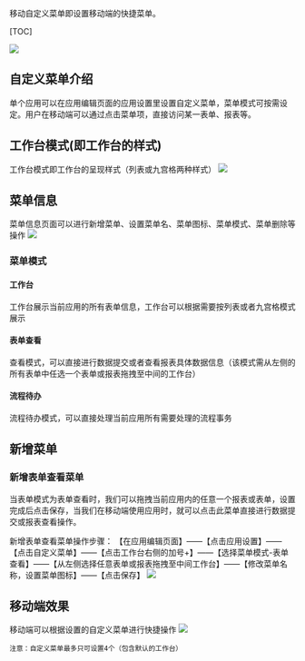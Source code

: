 移动自定义菜单即设置移动端的快捷菜单。

[TOC]

![](http://docfiles.baibaoyun.com/FrRk1vs-BLIMIjpiYKfFV3Z2u9jK)
## 自定义菜单介绍
单个应用可以在应用编辑页面的应用设置里设置自定义菜单，菜单模式可按需设定。用户在移动端可以通过点击菜单项，直接访问某一表单、报表等。

## 工作台模式(即工作台的样式)
工作台模式即工作台的呈现样式（列表或九宫格两种样式）
![](http://docfiles.baibaoyun.com/lnpC4TO8rTIuoTNOs_yXwxpqPoIH)

## 菜单信息
菜单信息页面可以进行新增菜单、设置菜单名、菜单图标、菜单模式、菜单删除等操作
![](http://docfiles.baibaoyun.com/FgnQkuzjF_DC3pedMl-Gcnih8rUO)

### 菜单模式
#### 工作台
工作台展示当前应用的所有表单信息，工作台可以根据需要按列表或者九宫格模式展示

#### 表单查看
查看模式，可以直接进行数据提交或者查看报表具体数据信息（该模式需从左侧的所有表单中任选一个表单或报表拖拽至中间的工作台）

#### 流程待办
流程待办模式，可以直接处理当前应用所有需要处理的流程事务

## 新增菜单
### 新增表单查看菜单
当表单模式为表单查看时，我们可以拖拽当前应用内的任意一个报表或表单，设置完成后点击保存，当我们在移动端使用应用时，就可以点击此菜单直接进行数据提交或报表查看操作。

新增表单查看菜单操作步骤：
【在应用编辑页面】——【点击应用设置】——【点击自定义菜单】——【点击工作台右侧的加号+】——【选择菜单模式-表单查看】——【从左侧选择任意表单或报表拖拽至中间工作台】——【修改菜单名称，设置菜单图标】——【点击保存】
![](http://docfiles.baibaoyun.com/lk41lCYdleEfgFnvx8_dSA9-a379)

## 移动端效果
移动端可以根据设置的自定义菜单进行快捷操作
![](http://docfiles.baibaoyun.com/ltkScbMatbailIRau1IOxnkhZpoQ)

`注意：自定义菜单最多只可设置4个（包含默认的工作台）`
